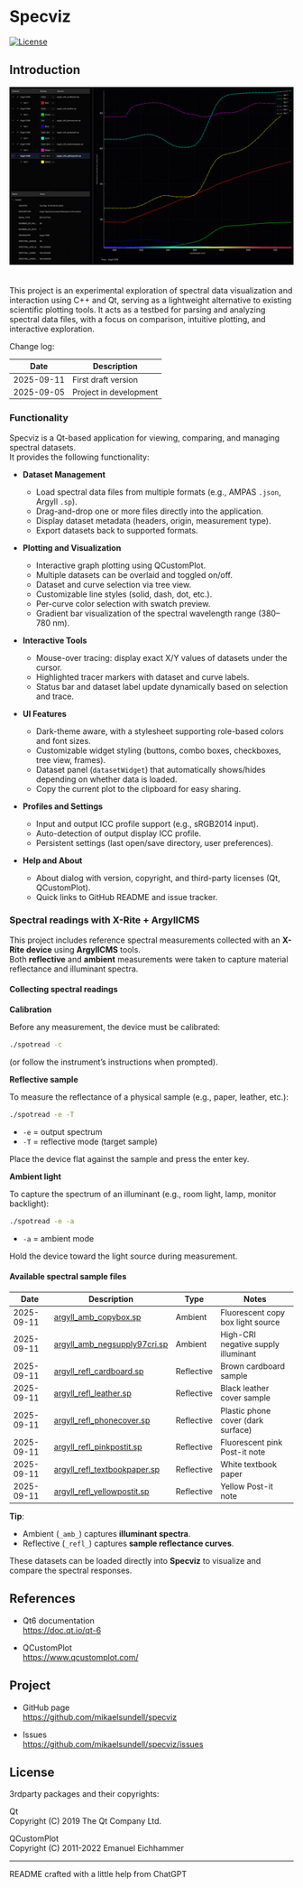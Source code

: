 Specviz
==================

[![License](https://img.shields.io/badge/license-BSD%203--Clause-blue.svg?style=flat-square)](https://github.com/mikaelsundell/brawtool/blob/master/README.md)

Introduction
------------

<img src="resources/Specviz.jpg" style="padding-bottom: 20px;" />

This project is an experimental exploration of spectral data visualization and interaction using C++ and Qt, serving as a lightweight alternative to existing scientific plotting tools. It acts as a testbed for parsing and analyzing spectral data files, with a focus on comparison, intuitive plotting, and interactive exploration.


Change log:

| Date       | Description                             |
|------------|-----------------------------------------|
| 2025-09-11 | First draft version |
| 2025-09-05 | Project in development |

### Functionality

Specviz is a Qt-based application for viewing, comparing, and managing spectral datasets.  
It provides the following functionality:

- **Dataset Management**
  - Load spectral data files from multiple formats (e.g., AMPAS `.json`, Argyll `.sp`).
  - Drag-and-drop one or more files directly into the application.
  - Display dataset metadata (headers, origin, measurement type).
  - Export datasets back to supported formats.

- **Plotting and Visualization**
  - Interactive graph plotting using QCustomPlot.
  - Multiple datasets can be overlaid and toggled on/off.
  - Dataset and curve selection via tree view.
  - Customizable line styles (solid, dash, dot, etc.).
  - Per-curve color selection with swatch preview.
  - Gradient bar visualization of the spectral wavelength range (380–780 nm).
   
- **Interactive Tools**
  - Mouse-over tracing: display exact X/Y values of datasets under the cursor.
  - Highlighted tracer markers with dataset and curve labels.
  - Status bar and dataset label update dynamically based on selection and trace.

- **UI Features**
  - Dark-theme aware, with a stylesheet supporting role-based colors and font sizes.
  - Customizable widget styling (buttons, combo boxes, checkboxes, tree view, frames).
  - Dataset panel (`datasetWidget`) that automatically shows/hides depending on whether data is loaded.
  - Copy the current plot to the clipboard for easy sharing.

- **Profiles and Settings**
  - Input and output ICC profile support (e.g., sRGB2014 input).
  - Auto-detection of output display ICC profile.
  - Persistent settings (last open/save directory, user preferences).

- **Help and About**
  - About dialog with version, copyright, and third-party licenses (Qt, QCustomPlot).
  - Quick links to GitHub README and issue tracker.


### Spectral readings with X-Rite + ArgyllCMS

This project includes reference spectral measurements collected with an **X-Rite device** using **ArgyllCMS** tools.  
Both **reflective** and **ambient** measurements were taken to capture material reflectance and illuminant spectra.


#### Collecting spectral readings

**Calibration** 

   Before any measurement, the device must be calibrated:
   ```bash
   ./spotread -c
   ```
   (or follow the instrument’s instructions when prompted).

**Reflective sample** 

   To measure the reflectance of a physical sample (e.g., paper, leather, etc.):
   ```bash
   ./spotread -e -T
   ```
   - `-e` = output spectrum  
   - `-T` = reflective mode (target sample)  

   Place the device flat against the sample and press the enter key.

**Ambient light**

   To capture the spectrum of an illuminant (e.g., room light, lamp, monitor backlight):
   ```bash
   ./spotread -e -a
   ```
   - `-a` = ambient mode  

   Hold the device toward the light source during measurement.

#### Available spectral sample files

| Date       | Description                      | Type       | Notes                                   |
|------------|----------------------------------|------------|-----------------------------------------|
| 2025-09-11 | [argyll_amb_copybox.sp](data/argyll_amb_copybox.sp)        | Ambient    | Fluorescent copy box light source       |
| 2025-09-11 | [argyll_amb_negsupply97cri.sp](data/argyll_amb_negsupply97cri.sp) | Ambient    | High-CRI negative supply illuminant     |
| 2025-09-11 | [argyll_refl_cardboard.sp](data/argyll_refl_cardboard.sp)  | Reflective | Brown cardboard sample                  |
| 2025-09-11 | [argyll_refl_leather.sp](data/argyll_refl_leather.sp)      | Reflective | Black leather cover sample              |
| 2025-09-11 | [argyll_refl_phonecover.sp](data/argyll_refl_phonecover.sp) | Reflective | Plastic phone cover (dark surface)      |
| 2025-09-11 | [argyll_refl_pinkpostit.sp](data/argyll_refl_pinkpostit.sp) | Reflective | Fluorescent pink Post-it note           |
| 2025-09-11 | [argyll_refl_textbookpaper.sp](data/argyll_refl_textbookpaper.sp) | Reflective | White textbook paper                    |
| 2025-09-11 | [argyll_refl_yellowpostit.sp](data/argyll_refl_yellowpostit.sp) | Reflective | Yellow Post-it note                     |




**Tip**:  
- Ambient (`_amb_`) captures **illuminant spectra**.  
- Reflective (`_refl_`) captures **sample reflectance curves**.  

These datasets can be loaded directly into **Specviz** to visualize and compare the spectral responses.

References
-------------

* Qt6 documentation    
https://doc.qt.io/qt-6

* QCustomPlot   
https://www.qcustomplot.com/

Project
-------

* GitHub page   
https://github.com/mikaelsundell/specviz

* Issues   
https://github.com/mikaelsundell/specviz/issues

## License ##

3rdparty packages and their copyrights:

Qt   
Copyright (C) 2019 The Qt Company Ltd.

QCustomPlot   
Copyright (C) 2011-2022 Emanuel Eichhammer

-------
README crafted with a little help from ChatGPT